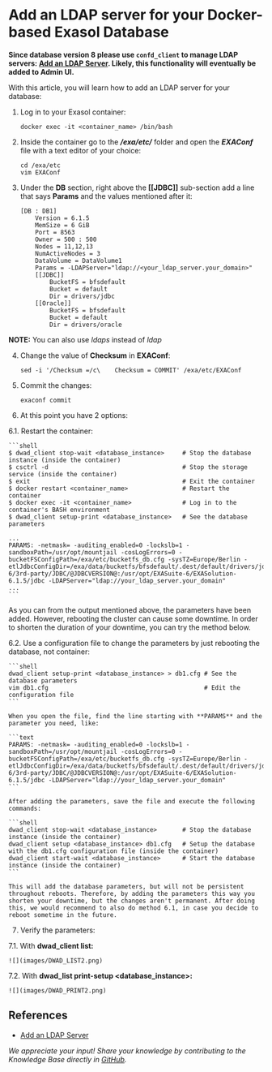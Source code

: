 # Add an LDAP server for your Docker-based Exasol Database

**Since database version 8 please use `confd_client` to manage LDAP servers: [Add an LDAP Server](https://docs.exasol.com/db/latest/administration/on-premise/manage_database/add_ldap_server.htm). Likely, this functionality will eventually be added to Admin UI.**

With this article, you will learn how to add an LDAP server for your database:

1. Log in to your Exasol container:

    ```shell
    docker exec -it <container_name> /bin/bash
    ```

2. Inside the container go to the ***/exa/etc/*** folder and open the ***EXAConf*** file with a text editor of your choice:

    ```shell
    cd /exa/etc  
    vim EXAConf
    ```

3. Under the **DB** section, right above the **[[JDBC]]** sub-section add a line that says **Params** and the values mentioned after it:

    ```text
    [DB : DB1]  
        Version = 6.1.5  
        MemSize = 6 GiB  
        Port = 8563  
        Owner = 500 : 500  
        Nodes = 11,12,13  
        NumActiveNodes = 3  
        DataVolume = DataVolume1  
        Params = -LDAPServer="ldap://<your_ldap_server.your_domain>"  
        [[JDBC]]  
            BucketFS = bfsdefault  
            Bucket = default  
            Dir = drivers/jdbc  
        [[Oracle]]  
            BucketFS = bfsdefault  
            Bucket = default  
            Dir = drivers/oracle
    ```

**NOTE:** You can also use *ldaps* instead of *ldap*

4. Change the value of **Checksum** in **EXAConf**:

    ```shell
    sed -i '/Checksum =/c\    Checksum = COMMIT' /exa/etc/EXAConf
    ```

5. Commit the changes:

    ```shell
    exaconf commit
    ```

6. At this point you have 2 options:

6.1. Restart the container:

    ```shell
    $ dwad_client stop-wait <database_instance>     # Stop the database instance (inside the container)  
    $ csctrl -d                                     # Stop the storage service (inside the container)  
    $ exit                                          # Exit the container  
    $ docker restart <container_name>               # Restart the container  
    $ docker exec -it <container_name>              # Log in to the container's BASH environment  
    $ dwad_client setup-print <database_instance>   # See the database parameters  
      
    ...
    PARAMS: -netmask= -auditing_enabled=0 -lockslb=1 -sandboxPath=/usr/opt/mountjail -cosLogErrors=0 -bucketFSConfigPath=/exa/etc/bucketfs_db.cfg -sysTZ=Europe/Berlin -etlJdbcConfigDir=/exa/data/bucketfs/bfsdefault/.dest/default/drivers/jdbc:/usr/opt/EXASuite-6/3rd-party/JDBC/@JDBCVERSION@:/usr/opt/EXASuite-6/EXASolution-6.1.5/jdbc -LDAPServer="ldap://your_ldap_server.your_domain"  
    ...
    ```

As you can from the output mentioned above, the parameters have been added. However, rebooting the cluster can cause some downtime. In order to shorten the duration of your downtime, you can try the method below.

6.2. Use a configuration file to change the parameters by just rebooting the database, not container:

    ```shell
    dwad_client setup-print <database_instance> > db1.cfg # See the database parameters  
    vim db1.cfg                                           # Edit the configuration file
    ```

    When you open the file, find the line starting with **PARAMS** and the parameter you need, like:

    ```text
    PARAMS: -netmask= -auditing_enabled=0 -lockslb=1 -sandboxPath=/usr/opt/mountjail -cosLogErrors=0 -bucketFSConfigPath=/exa/etc/bucketfs_db.cfg -sysTZ=Europe/Berlin -etlJdbcConfigDir=/exa/data/bucketfs/bfsdefault/.dest/default/drivers/jdbc:/usr/opt/EXASuite-6/3rd-party/JDBC/@JDBCVERSION@:/usr/opt/EXASuite-6/EXASolution-6.1.5/jdbc -LDAPServer="ldap://your_ldap_server.your_domain"
    ```

    After adding the parameters, save the file and execute the following commands:

    ```shell
    dwad_client stop-wait <database_instance>       # Stop the database instance (inside the container)  
    dwad_client setup <database_instance> db1.cfg   # Setup the database with the db1.cfg configuration file (inside the container)  
    dwad_client start-wait <database_instance>      # Start the database instance (inside the container)
    ```

    This will add the database parameters, but will not be persistent throughout reboots. Therefore, by adding the parameters this way you shorten your downtime, but the changes aren't permanent. After doing this, we would recommend to also do method 6.1, in case you decide to reboot sometime in the future.

7. Verify the parameters:

7.1. With **dwad_client list:**

    ![](images/DWAD_LIST2.png)

7.2. With **dwad_list print-setup <database_instance>:**

    ![](images/DWAD_PRINT2.png)

## References

* [Add an LDAP Server](https://docs.exasol.com/db/latest/administration/on-premise/manage_database/add_ldap_server.htm)

*We appreciate your input! Share your knowledge by contributing to the Knowledge Base directly in [GitHub](https://github.com/exasol/public-knowledgebase).*
